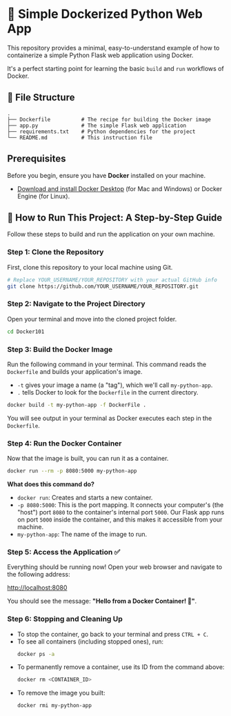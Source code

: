 # 🐳 Simple Dockerized Python Web App

This repository provides a minimal, easy-to-understand example of how to containerize a simple Python Flask web application using Docker.

It's a perfect starting point for learning the basic `build` and `run` workflows of Docker.

## 📁 File Structure

```
.
├── Dockerfile          # The recipe for building the Docker image
├── app.py              # The simple Flask web application
├── requirements.txt    # Python dependencies for the project
└── README.md           # This instruction file
```

##  Prerequisites

Before you begin, ensure you have **Docker** installed on your machine.

- [Download and install Docker Desktop](https://www.docker.com/products/docker-desktop/) (for Mac and Windows) or Docker Engine (for Linux).

## 🚀 How to Run This Project: A Step-by-Step Guide

Follow these steps to build and run the application on your own machine.

### Step 1: Clone the Repository

First, clone this repository to your local machine using Git.

```bash
# Replace YOUR_USERNAME/YOUR_REPOSITORY with your actual GitHub info
git clone https://github.com/YOUR_USERNAME/YOUR_REPOSITORY.git
```

### Step 2: Navigate to the Project Directory

Open your terminal and move into the cloned project folder.

```bash
cd Docker101
```

### Step 3: Build the Docker Image

Run the following command in your terminal. This command reads the `Dockerfile` and builds your application's image.

- `-t` gives your image a name (a "tag"), which we'll call `my-python-app`.
- `.` tells Docker to look for the `Dockerfile` in the current directory.

```bash
docker build -t my-python-app -f DockerFile .
```

You will see output in your terminal as Docker executes each step in the `Dockerfile`.

### Step 4: Run the Docker Container

Now that the image is built, you can run it as a container.

```bash
docker run --rm -p 8080:5000 my-python-app
```

**What does this command do?**
- `docker run`: Creates and starts a new container.
- `-p 8080:5000`: This is the port mapping. It connects your computer's (the "host") port `8080` to the container's internal port `5000`. Our Flask app runs on port `5000` inside the container, and this makes it accessible from your machine.
- `my-python-app`: The name of the image to run.

### Step 5: Access the Application ✅

Everything should be running now! Open your web browser and navigate to the following address:

[http://localhost:8080](http://localhost:8080)

You should see the message: **"Hello from a Docker Container! 🐳"**.

### Step 6: Stopping and Cleaning Up

- To stop the container, go back to your terminal and press `CTRL + C`.
- To see all containers (including stopped ones), run:
  ```bash
  docker ps -a
  ```
- To permanently remove a container, use its ID from the command above:
  ```bash
  docker rm <CONTAINER_ID>
  ```
- To remove the image you built:
  ```bash
  docker rmi my-python-app
  ```
